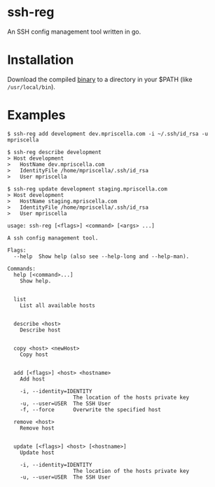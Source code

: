 # ssh-reg
An SSH config management tool written in go.

# Installation
Download the compiled [binary](https://github.com/mpriscella/ssh-reg/releases/download/v0.5.2/ssh-reg) to a directory in your $PATH (like `/usr/local/bin`).

# Examples
`$ ssh-reg add development dev.mpriscella.com -i ~/.ssh/id_rsa -u mpriscella`

```
$ ssh-reg describe development
> Host development
>   HostName dev.mpriscella.com
>   IdentityFile /home/mpriscella/.ssh/id_rsa
>   User mpriscella
```

```
$ ssh-reg update development staging.mpriscella.com
> Host development
>   HostName staging.mpriscella.com
>   IdentityFile /home/mpriscella/.ssh/id_rsa
>   User mpriscella
```

````
usage: ssh-reg [<flags>] <command> [<args> ...]

A ssh config management tool.

Flags:
  --help  Show help (also see --help-long and --help-man).

Commands:
  help [<command>...]
    Show help.


  list
    List all available hosts


  describe <host>
    Describe host


  copy <host> <newHost>
    Copy host


  add [<flags>] <host> <hostname>
    Add host

    -i, --identity=IDENTITY
                     The location of the hosts private key
    -u, --user=USER  The SSH User
    -f, --force      Overwrite the specified host

  remove <host>
    Remove host


  update [<flags>] <host> [<hostname>]
    Update host

    -i, --identity=IDENTITY
                     The location of the hosts private key
    -u, --user=USER  The SSH User
````
